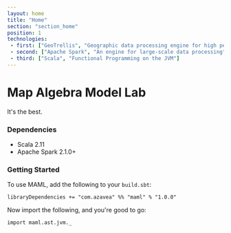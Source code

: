 ```yaml
---
layout: home
title: "Home"
section: "section_home"
position: 1
technologies:
 - first: ["GeoTrellis", "Geographic data processing engine for high performance applications"]
 - second: ["Apache Spark", "An engine for large-scale data processing"]
 - third: ["Scala", "Functional Programming on the JVM"]
---
```



# Map Algebra Model Lab

It's the best.

### Dependencies

- Scala 2.11
- Apache Spark 2.1.0+

### Getting Started

To use MAML, add the following to your `build.sbt`:

```
libraryDependencies += "com.azavea" %% "maml" % "1.0.0"
```

Now import the following, and you're good to go:

```tut:silent
import maml.ast.jvm._
```
